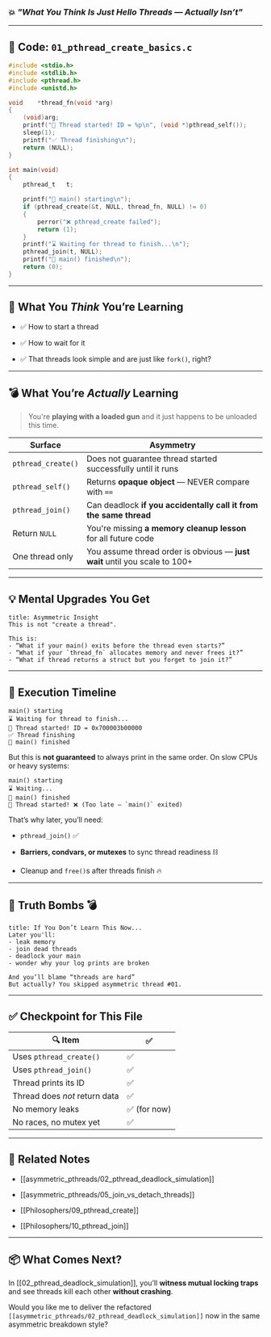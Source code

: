 ### 💥 _"What You Think Is Just Hello Threads — Actually Isn’t"_

---

## 📂 Code: `01_pthread_create_basics.c`

```c
#include <stdio.h>
#include <stdlib.h>
#include <pthread.h>
#include <unistd.h>

void	*thread_fn(void *arg)
{
	(void)arg;
	printf("🧵 Thread started! ID = %p\n", (void *)pthread_self());
	sleep(1);
	printf("✅ Thread finishing\n");
	return (NULL);
}

int	main(void)
{
	pthread_t	t;

	printf("🚀 main() starting\n");
	if (pthread_create(&t, NULL, thread_fn, NULL) != 0)
	{
		perror("❌ pthread_create failed");
		return (1);
	}
	printf("⌛ Waiting for thread to finish...\n");
	pthread_join(t, NULL);
	printf("🏁 main() finished\n");
	return (0);
}
```

---

## 🧠 What You _Think_ You’re Learning

- ✅ How to start a thread
    
- ✅ How to wait for it
    
- ✅ That threads look simple and are just like `fork()`, right?
    

---

## 💣 What You’re _Actually_ Learning

> You're **playing with a loaded gun** and it just happens to be unloaded this time.

|Surface|Asymmetry|
|---|---|
|`pthread_create()`|Does not guarantee thread started successfully until it runs|
|`pthread_self()`|Returns **opaque object** — NEVER compare with `==`|
|`pthread_join()`|Can deadlock **if you accidentally call it from the same thread**|
|Return `NULL`|You're missing **a memory cleanup lesson** for all future code|
|One thread only|You assume thread order is obvious — **just wait** until you scale to 100+|

---

## 💡 Mental Upgrades You Get

```ad-tip
title: Asymmetric Insight
This is not "create a thread".

This is:
- “What if your main() exits before the thread even starts?”
- “What if your `thread_fn` allocates memory and never frees it?”
- “What if thread returns a struct but you forget to join it?”
```

---

## 🧩 Execution Timeline

```
main() starting
⌛ Waiting for thread to finish...
🧵 Thread started! ID = 0x700003b00000
✅ Thread finishing
🏁 main() finished
```

But this is **not guaranteed** to always print in the same order. On slow CPUs or heavy systems:

```
main() starting
⌛ Waiting...
🏁 main() finished
🧵 Thread started! ❌ (Too late — `main()` exited)
```

That’s why later, you’ll need:

- `pthread_join()` ✅
    
- **Barriers, condvars, or mutexes** to sync thread readiness ⛓️
    
- Cleanup and `free()`s after threads finish 🔥
    

---

## 🧠 Truth Bombs 💣

```ad-warning
title: If You Don’t Learn This Now...
Later you'll:
- leak memory
- join dead threads
- deadlock your main
- wonder why your log prints are broken

And you’ll blame “threads are hard”  
But actually? You skipped asymmetric thread #01.
```

---

## ✅ Checkpoint for This File

|🔍 Item|✅|
|---|---|
|Uses `pthread_create()`|✅|
|Uses `pthread_join()`|✅|
|Thread prints its ID|✅|
|Thread does _not_ return data|✅|
|No memory leaks|✅ (for now)|
|No races, no mutex yet|✅|

---

## 🔗 Related Notes

- [[asymmetric_pthreads/02_pthread_deadlock_simulation]]
    
- [[asymmetric_pthreads/05_join_vs_detach_threads]]
    
- [[Philosophers/09_pthread_create]]
    
- [[Philosophers/10_pthread_join]]
    

---

## 📦 What Comes Next?

In [[02_pthread_deadlock_simulation]], you’ll **witness mutual locking traps** and see threads kill each other **without crashing**.

Would you like me to deliver the refactored `[[asymmetric_pthreads/02_pthread_deadlock_simulation]]` now in the same asymmetric breakdown style?